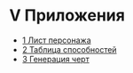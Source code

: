 # V Приложения

- [1 Лист персонажа](1_Лист_персонажа.md)
- [2 Таблица способностей](2_Таблица_способностей.md)
- [3 Генерация черт](3_Генерация_черт.md)